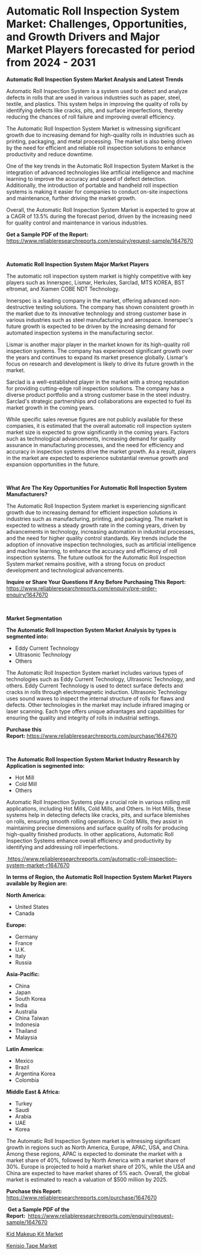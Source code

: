 <p><h1>Automatic Roll Inspection System Market: Challenges, Opportunities, and Growth Drivers and Major Market Players forecasted for period from 2024 - 2031</h1></p><p><strong>Automatic Roll Inspection System Market Analysis and Latest Trends</strong></p>
<p><p>Automatic Roll Inspection System is a system used to detect and analyze defects in rolls that are used in various industries such as paper, steel, textile, and plastics. This system helps in improving the quality of rolls by identifying defects like cracks, pits, and surface imperfections, thereby reducing the chances of roll failure and improving overall efficiency.</p><p>The Automatic Roll Inspection System Market is witnessing significant growth due to increasing demand for high-quality rolls in industries such as printing, packaging, and metal processing. The market is also being driven by the need for efficient and reliable roll inspection solutions to enhance productivity and reduce downtime.</p><p>One of the key trends in the Automatic Roll Inspection System Market is the integration of advanced technologies like artificial intelligence and machine learning to improve the accuracy and speed of defect detection. Additionally, the introduction of portable and handheld roll inspection systems is making it easier for companies to conduct on-site inspections and maintenance, further driving the market growth.</p><p>Overall, the Automatic Roll Inspection System Market is expected to grow at a CAGR of 13.5% during the forecast period, driven by the increasing need for quality control and maintenance in various industries.</p></p>
<p><strong>Get a Sample PDF of the Report:&nbsp;</strong> <a href="https://www.reliableresearchreports.com/enquiry/request-sample/1647670">https://www.reliableresearchreports.com/enquiry/request-sample/1647670</a></p>
<p>&nbsp;</p>
<p><strong>Automatic Roll Inspection System Major Market Players</strong></p>
<p><p>The automatic roll inspection system market is highly competitive with key players such as Innerspec, Lismar, Herkules, Sarclad, MTS KOREA, BST eltromat, and Xiamen COBE NDT Technology. </p><p>Innerspec is a leading company in the market, offering advanced non-destructive testing solutions. The company has shown consistent growth in the market due to its innovative technology and strong customer base in various industries such as steel manufacturing and aerospace. Innerspec's future growth is expected to be driven by the increasing demand for automated inspection systems in the manufacturing sector.</p><p>Lismar is another major player in the market known for its high-quality roll inspection systems. The company has experienced significant growth over the years and continues to expand its market presence globally. Lismar's focus on research and development is likely to drive its future growth in the market.</p><p>Sarclad is a well-established player in the market with a strong reputation for providing cutting-edge roll inspection solutions. The company has a diverse product portfolio and a strong customer base in the steel industry. Sarclad's strategic partnerships and collaborations are expected to fuel its market growth in the coming years.</p><p>While specific sales revenue figures are not publicly available for these companies, it is estimated that the overall automatic roll inspection system market size is expected to grow significantly in the coming years. Factors such as technological advancements, increasing demand for quality assurance in manufacturing processes, and the need for efficiency and accuracy in inspection systems drive the market growth. As a result, players in the market are expected to experience substantial revenue growth and expansion opportunities in the future.</p></p>
<p>&nbsp;</p>
<p><strong>What Are The Key Opportunities For Automatic Roll Inspection System Manufacturers?</strong></p>
<p><p>The Automatic Roll Inspection System market is experiencing significant growth due to increasing demand for efficient inspection solutions in industries such as manufacturing, printing, and packaging. The market is expected to witness a steady growth rate in the coming years, driven by advancements in technology, increasing automation in industrial processes, and the need for higher quality control standards. Key trends include the adoption of innovative inspection technologies, such as artificial intelligence and machine learning, to enhance the accuracy and efficiency of roll inspection systems. The future outlook for the Automatic Roll Inspection System market remains positive, with a strong focus on product development and technological advancements.</p></p>
<p><strong>Inquire or Share Your Questions If Any Before Purchasing This Report:</strong> <a href="https://www.reliableresearchreports.com/enquiry/pre-order-enquiry/1647670">https://www.reliableresearchreports.com/enquiry/pre-order-enquiry/1647670</a></p>
<p>&nbsp;</p>
<p><strong>Market Segmentation</strong></p>
<p><strong>The Automatic Roll Inspection System Market Analysis by types is segmented into:</strong></p>
<p><ul><li>Eddy Current Technology</li><li>Ultrasonic Technology</li><li>Others</li></ul></p>
<p><p>The Automatic Roll Inspection System market includes various types of technologies such as Eddy Current Technology, Ultrasonic Technology, and others. Eddy Current Technology is used to detect surface defects and cracks in rolls through electromagnetic induction. Ultrasonic Technology uses sound waves to inspect the internal structure of rolls for flaws and defects. Other technologies in the market may include infrared imaging or laser scanning. Each type offers unique advantages and capabilities for ensuring the quality and integrity of rolls in industrial settings.</p></p>
<p><strong>Purchase this Report:&nbsp;</strong><a href="https://www.reliableresearchreports.com/purchase/1647670">https://www.reliableresearchreports.com/purchase/1647670</a></p>
<p>&nbsp;</p>
<p><strong>The Automatic Roll Inspection System Market Industry Research by Application is segmented into:</strong></p>
<p><ul><li>Hot Mill</li><li>Cold Mill</li><li>Others</li></ul></p>
<p><p>Automatic Roll Inspection Systems play a crucial role in various rolling mill applications, including Hot Mills, Cold Mills, and Others. In Hot Mills, these systems help in detecting defects like cracks, pits, and surface blemishes on rolls, ensuring smooth rolling operations. In Cold Mills, they assist in maintaining precise dimensions and surface quality of rolls for producing high-quality finished products. In other applications, Automatic Roll Inspection Systems enhance overall efficiency and productivity by identifying and addressing roll imperfections.</p></p>
<p><a href="https://www.reliableresearchreports.com/automatic-roll-inspection-system-market-r1647670">&nbsp;https://www.reliableresearchreports.com/automatic-roll-inspection-system-market-r1647670</a></p>
<p><strong>In terms of Region, the Automatic Roll Inspection System Market Players available by Region are:</strong></p>
<p>
    <p> <strong> North America: </strong>
        <ul>
            <li>United States</li>
            <li>Canada</li>
        </ul>
        </p> 
    <p> <strong> Europe: </strong>
        <ul>
            <li>Germany</li>
            <li>France</li>
            <li>U.K.</li>
            <li>Italy</li>
            <li>Russia</li>
        </ul>
        </p> 
    <p> <strong> Asia-Pacific: </strong>
        <ul>
            <li>China</li>
            <li>Japan</li>
            <li>South Korea</li>
            <li>India</li>
            <li>Australia</li>
            <li>China Taiwan</li>
            <li>Indonesia</li>
            <li>Thailand</li>
            <li>Malaysia</li>
        </ul>
        </p> 
    <p> <strong> Latin America: </strong>
        <ul>
            <li>Mexico</li>
            <li>Brazil</li>
            <li>Argentina Korea</li>
            <li>Colombia</li>
        </ul>
        </p> 
    <p> <strong> Middle East & Africa: </strong>
        <ul>
            <li>Turkey</li>
            <li>Saudi</li>
            <li>Arabia</li>
            <li>UAE</li>
            <li>Korea</li>
        </ul>
    </p>
    </p>
<p><p>The Automatic Roll Inspection System market is witnessing significant growth in regions such as North America, Europe, APAC, USA, and China. Among these regions, APAC is expected to dominate the market with a market share of 40%, followed by North America with a market share of 30%. Europe is projected to hold a market share of 20%, while the USA and China are expected to have market shares of 5% each. Overall, the global market is estimated to reach a valuation of $500 million by 2025.</p></p>
<p><strong>Purchase this Report: </strong><a href="https://www.reliableresearchreports.com/purchase/1647670">https://www.reliableresearchreports.com/purchase/1647670</a></p>
<p>&nbsp;<strong>Get a Sample PDF of the Report:&nbsp;&nbsp;</strong><a href="https://www.reliableresearchreports.com/enquiry/request-sample/1647670">https://www.reliableresearchreports.com/enquiry/request-sample/1647670</a></p>
<p><strong></strong></p>
<p><p><a href="https://www.linkedin.com/pulse/kid-makeup-kit-market-size-outlook-forecast-2024-2031-edgetrend-b1l3f">Kid Makeup Kit Market</a></p><p><a href="https://www.linkedin.com/pulse/kenisio-tape-market-report-reveals-latest-trends-growth-opportunities-6ejdf">Kenisio Tape Market</a></p></p>